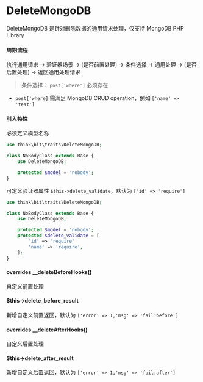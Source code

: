 # DeleteMongoDB

DeleteMongoDB 是针对删除数据的通用请求处理，仅支持 MongoDB PHP Library

#### 周期流程

执行通用请求 -> 验证器场景 -> (是否前置处理) -> 条件选择 -> 通用处理 -> (是否后置处理) -> 返回通用处理请求

> 条件选择： `post['where']` 必须存在

- `post['where]` 需满足 MongoDB CRUD operation，例如 `['name' => 'test']`

#### 引入特性

必须定义模型名称

```php
use think\bit\traits\DeleteMongoDB;

class NoBodyClass extends Base {
    use DeleteMongoDB;

    protected $model = 'nobody';
}
```

可定义验证器属性 `$this->delete_validate`，默认为 `['id' => 'require']`

```php
use think\bit\traits\DeleteMongoDB;

class NoBodyClass extends Base {
    use DeleteMongoDB;

    protected $model = 'nobody';
    protected $delete_validate = [
        'id' => 'require'
        'name' => 'require',
    ];
}
```

#### overrides __deleteBeforeHooks()

自定义前置处理

#### $this->delete_before_result

新增自定义前置返回，默认为 `['error' => 1,'msg' => 'fail:before']`

#### overrides __deleteAfterHooks()

自定义后置处理

#### $this->delete_after_result

新增自定义后置返回，默认为 `['error' => 1,'msg' => 'fail:after']`